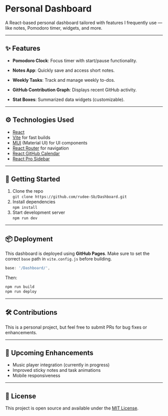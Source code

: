 # Personal Dashboard

A React-based personal dashboard tailored with features I frequently use — like notes, Pomodoro timer, widgets, and more.

---

## ✨ Features

- **Pomodoro Clock**: Focus timer with start/pause functionality.

- **Notes App**: Quickly save and access short notes.
  
- **Weekly Tasks**: Track and manage weekly to-dos.
  
- **GitHub Contribution Graph**: Displays recent GitHub activity.
  
- **Stat Boxes**: Summarized data widgets (customizable).

---

## ⚙️ Technologies Used

- [React](https://reactjs.org/)
- [Vite](https://vitejs.dev/) for fast builds
- [MUI](https://mui.com/) (Material UI) for UI components
- [React Router](https://reactrouter.com/) for navigation
- [React GitHub Calendar](https://github.com/grubersjoe/react-github-calendar)
- [React Pro Sidebar](https://github.com/azouaoui-med/react-pro-sidebar)

---

## 🚀 Getting Started

1. Clone the repo  
   `git clone https://github.com/rudee-Sb/Dashboard.git`
2. Install dependencies  
   `npm install`
3. Start development server  
   `npm run dev`

---

## 📦 Deployment

This dashboard is deployed using **GitHub Pages**. Make sure to set the correct `base` path in `vite.config.js` before building.

```js
base: '/Dashboard/',
```

Then:

```bash
npm run build
npm run deploy
```

---

## 🛠 Contributions

This is a personal project, but feel free to submit PRs for bug fixes or enhancements.

---

## 🧩 Upcoming Enhancements

* Music player integration (currently in progress)
* Improved sticky notes and task animations
* Mobile responsiveness

---

## 📄 License

This project is open source and available under the [MIT License](LICENSE).
